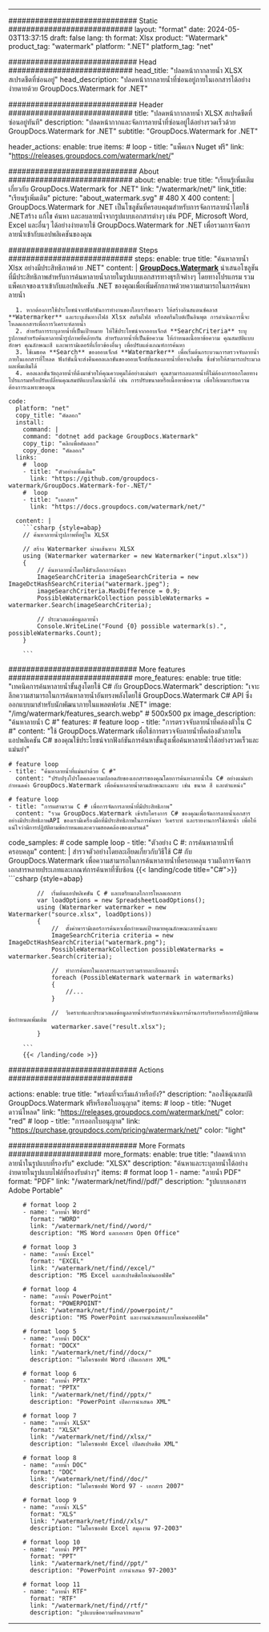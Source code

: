 
---
############################# Static ############################
layout: "format"
date:  2024-05-03T13:37:15
draft: false
lang: th
format: Xlsx
product: "Watermark"
product_tag: "watermark"
platform: ".NET"
platform_tag: "net"

############################# Head ############################
head_title: "ปลดหน้ากากลายน้ำ XLSX สเปรดชีตที่ซ่อนอยู่"
head_description: "ปลดหน้ากากลายน้ำที่ซ่อนอยู่ภายในเอกสารได้อย่างง่ายดายด้วย GroupDocs.Watermark for .NET"

############################# Header ############################
title: "ปลดหน้ากากลายน้ำ XLSX สเปรดชีตที่ซ่อนอยู่ทันที" 
description: "ปลดหน้ากากและจัดการลายน้ำที่ซ่อนอยู่ได้อย่างรวดเร็วด้วย GroupDocs.Watermark for .NET"
subtitle: "GroupDocs.Watermark for .NET" 

header_actions:
  enable: true
  items:
    #  loop
    - title: "แพ็คเกจ Nuget ฟรี"
      link: "https://releases.groupdocs.com/watermark/net/"
      
############################# About ############################
about:
    enable: true
    title: "เรียนรู้เพิ่มเติมเกี่ยวกับ GroupDocs.Watermark for .NET"
    link: "/watermark/net/"
    link_title: "เรียนรู้เพิ่มเติม"
    picture: "about_watermark.svg" # 480 X 400
    content: |
       GroupDocs.Watermark for .NET เป็นโซลูชันที่ครอบคลุมสำหรับการจัดการลายน้ำโดยใช้ .NETสร้าง แก้ไข ค้นหา และลบลายน้ำจากรูปแบบเอกสารต่างๆ เช่น PDF, Microsoft Word, Excel และอื่นๆ ได้อย่างง่ายดายใช้ GroupDocs.Watermark for .NET เพื่อรวมการจัดการลายน้ำเข้ากับแอปพลิเคชันของคุณ

############################# Steps ############################
steps:
    enable: true
    title: "ค้นหาลายน้ำ Xlsx อย่างมีประสิทธิภาพด้วย .NET"
    content: |
      **[GroupDocs.Watermark](https://products.groupdocs.com/watermark/net/)** นำเสนอโซลูชันที่มีประสิทธิภาพสำหรับการค้นหาลายน้ำภายในรูปแบบเอกสารทางธุรกิจต่างๆ โดยทางโปรแกรม รวมแพ็คเกจของเราเข้ากับแอปพลิเคชัน .NET ของคุณเพื่อเพิ่มศักยภาพด้วยความสามารถในการค้นหาลายน้ำ
      
      1. หากต้องการใช้ประโยชน์จากฟังก์ชันการทำงานของไลบรารีของเรา ให้สร้างอินสแตนซ์คลาส **Watermarker** และระบุเส้นทางไฟล์ Xlsx สตรีมไฟล์ หรือสตรีมไบต์เป็นอินพุต การดำเนินการนี้จะโหลดเอกสารเพื่อการวิเคราะห์ลายน้ำ
      2. สำหรับการระบุลายน้ำที่เป็นเป้าหมาย ให้ใช้ประโยชน์จากออบเจ็กต์ **SearchCriteria** ระบุรูปภาพสำหรับค้นหาลายน้ำรูปภาพที่คล้ายกัน สำหรับลายน้ำที่เป็นข้อความ ให้กำหนดเนื้อหาข้อความ คุณสมบัติแบบอักษร คุณลักษณะสี และพารามิเตอร์ที่เกี่ยวข้องอื่นๆ เพื่อปรับแต่งเกณฑ์การค้นหา
      3. ใช้เมธอด **Search** ของออบเจ็กต์ **Watermarker** เพื่อเริ่มต้นกระบวนการตรวจจับลายน้ำภายในเอกสารที่โหลด ฟังก์ชันนี้จะส่งคืนคอลเลกชันของออบเจ็กต์ที่แสดงลายน้ำที่อาจเกิดขึ้น ซึ่งช่วยให้สามารถประมวลผลเพิ่มเติมได้
      4. คอลเลกชั่นวัตถุลายน้ำที่ดึงมาช่วยให้คุณควบคุมได้อย่างแม่นยำ คุณสามารถลบลายน้ำที่ไม่ต้องการออกโดยทางโปรแกรมหรือปรับเปลี่ยนคุณสมบัติแบบไดนามิกได้ เช่น การปรับขนาดหรือเนื้อหาข้อความ เพื่อให้เหมาะกับความต้องการเฉพาะของคุณ
   
    code:
      platform: "net"
      copy_title: "คัดลอก"
      install:
        command: |
        command: "dotnet add package GroupDocs.Watermark"
        copy_tip: "คลิกเพื่อคัดลอก"
        copy_done: "คัดลอก"
      links:
        #  loop
        - title: "ตัวอย่างเพิ่มเติม"
          link: "https://github.com/groupdocs-watermark/GroupDocs.Watermark-for-.NET/"
        #  loop
        - title: "เอกสาร"
          link: "https://docs.groupdocs.com/watermark/net/"
          
      content: |
        ```csharp {style=abap}
        // ค้นหาลายน้ำรูปภาพที่อยู่ใน XLSX

        // สร้าง Watermarker ผ่านเส้นทาง XLSX
        using (Watermarker watermarker = new Watermarker("input.xlsx"))
        {
            // ค้นหาลายน้ำโดยใช้ตัวเลือกการค้นหา
            ImageSearchCriteria imageSearchCriteria = new ImageDctHashSearchCriteria("watermark.jpeg");
            imageSearchCriteria.MaxDifference = 0.9;
            PossibleWatermarkCollection possibleWatermarks = watermarker.Search(imageSearchCriteria);

            // ประมวลผลข้อมูลลายน้ำ
            Console.WriteLine("Found {0} possible watermark(s).", possibleWatermarks.Count);
        }
        
        ```  

############################# More features ############################
more_features:
  enable: true
  title: "เทคนิคการค้นหาลายน้ำขั้นสูงโดยใช้ C# กับ GroupDocs.Watermark"
  description: "เจาะลึกความสามารถในการค้นหาลายน้ำอันทรงพลังโดยใช้ GroupDocs.Watermark C# API ซึ่งออกแบบมาสำหรับนักพัฒนาภายในแพลตฟอร์ม .NET"
  image: "/img/watermark/features_search.webp" # 500x500 px
  image_description: "ค้นหาลายน้ำ C #"
  features:
    # feature loop
    - title: "การตรวจจับลายน้ำที่คล่องตัวใน C #"
      content: "ใช้ GroupDocs.Watermark เพื่อใช้การตรวจจับลายน้ำที่คล่องตัวภายในแอปพลิเคชัน C# ของคุณใช้ประโยชน์จากฟังก์ชันการค้นหาขั้นสูงเพื่อค้นหาลายน้ำได้อย่างรวดเร็วและแม่นยำ"

    # feature loop
    - title: "ค้นหาลายน้ำที่แม่นยำด้วย C #"
      content: "ปรับปรุงโปรโตคอลความปลอดภัยของเอกสารของคุณโดยการค้นหาลายน้ำใน C# อย่างแม่นยำกำหนดค่า GroupDocs.Watermark เพื่อค้นหาลายน้ำตามลักษณะเฉพาะ เช่น ขนาด สี และตำแหน่ง"

    # feature loop
    - title: "การผสานรวม C # เพื่อการจัดการลายน้ำที่มีประสิทธิภาพ"
      content: "รวม GroupDocs.Watermark เข้ากับโครงการ C# ของคุณเพื่อจัดการลายน้ำเอกสารอย่างมีประสิทธิภาพAPI ของเรามีเครื่องมือที่มีประสิทธิภาพในการค้นหา วิเคราะห์ และรายงานการใช้ลายน้ำ เพื่อให้แน่ใจว่ามีการปฏิบัติตามข้อกำหนดและความสอดคล้องของแบรนด์"
      
  code_samples:
    # code sample loop
    - title: "ตัวอย่าง C #: การค้นหาลายน้ำที่ครอบคลุม"
      content: |
        สำรวจตัวอย่างโดยละเอียดเกี่ยวกับวิธีใช้ C# กับ GroupDocs.Watermark เพื่อความสามารถในการค้นหาลายน้ำที่ครอบคลุม รวมถึงการจัดการเอกสารหลายประเภทและเกณฑ์การค้นหาที่ซับซ้อน
        {{< landing/code title="C#">}}
        ```csharp {style=abap}
        
            //  เริ่มต้นแอปพลิเคชัน C # และเตรียมกลไกการโหลดเอกสาร
            var loadOptions = new SpreadsheetLoadOptions();
            using (Watermarker watermarker = new Watermarker("source.xlsx", loadOptions))
            {
                //  ตั้งค่าพารามิเตอร์การค้นหาเพื่อกำหนดเป้าหมายคุณลักษณะลายน้ำเฉพาะ
                ImageSearchCriteria criteria = new ImageDctHashSearchCriteria("watermark.png");
                PossibleWatermarkCollection possibleWatermarks = watermarker.Search(criteria);

                //  ทำการค้นหาในเอกสารและรวบรวมรายละเอียดลายน้ำ
                foreach (PossibleWatermark watermark in watermarks)
                {
                    //...
                }

                //  วิเคราะห์และประมวลผลข้อมูลลายน้ำสำหรับการดำเนินการด้านการบริหารหรือการปฏิบัติตามข้อกำหนดเพิ่มเติม
                watermarker.save("result.xlsx");
            }

        ```
        {{< /landing/code >}}


############################# Actions ############################

actions:
  enable: true
  title: "พร้อมที่จะเริ่มแล้วหรือยัง?"
  description: "ลองใช้คุณสมบัติ GroupDocs.Watermark ฟรีหรือขอใบอนุญาต"
  items:
    #  loop
    - title: "Nuget ดาวน์โหลด"
      link: "https://releases.groupdocs.com/watermark/net/"
      color: "red"
        #  loop
    - title: "การออกใบอนุญาต"
      link: "https://purchase.groupdocs.com/pricing/watermark/net/"
      color: "light"


############################# More Formats #####################
more_formats:
    enable: true
    title: "ปลดหน้ากากลายน้ำในรูปแบบที่รองรับ"
    exclude: "XLSX"
    description: "ค้นหาและระบุลายน้ำได้อย่างง่ายดายในรูปแบบไฟล์ที่รองรับต่างๆ"
    items: 
        # format loop 1
        - name: "ลายน้ำ PDF"
          format: "PDF"
          link: "/watermark/net/find//pdf/"
          description: "รูปแบบเอกสาร Adobe Portable"

        # format loop 2
        - name: "ลายน้ำ Word"
          format: "WORD"
          link: "/watermark/net/find//word/"
          description: "MS Word และเอกสาร Open Office"
          
        # format loop 3
        - name: "ลายน้ำ Excel"
          format: "EXCEL"
          link: "/watermark/net/find//excel/"
          description: "MS Excel และสเปรดชีตโอเพ่นออฟฟิศ"

        # format loop 4
        - name: "ลายน้ำ PowerPoint"
          format: "POWERPOINT"
          link: "/watermark/net/find//powerpoint/"
          description: "MS PowerPoint และงานนำเสนอแบบโอเพ่นออฟฟิศ"

        # format loop 5
        - name: "ลายน้ำ DOCX"
          format: "DOCX"
          link: "/watermark/net/find//docx/"
          description: "ไมโครซอฟท์ Word เปิดเอกสาร XML"
          
        # format loop 6
        - name: "ลายน้ำ PPTX"
          format: "PPTX"
          link: "/watermark/net/find//pptx/"
          description: "PowerPoint เปิดการนำเสนอ XML"
          
        # format loop 7
        - name: "ลายน้ำ XLSX"
          format: "XLSX"
          link: "/watermark/net/find//xlsx/"
          description: "ไมโครซอฟท์ Excel เปิดสเปรดชีต XML"

        # format loop 8
        - name: "ลายน้ำ DOC"
          format: "DOC"
          link: "/watermark/net/find//doc/"
          description: "ไมโครซอฟท์ Word 97 - เอกสาร 2007"

        # format loop 9
        - name: "ลายน้ำ XLS"
          format: "XLS"
          link: "/watermark/net/find//xls/"
          description: "ไมโครซอฟท์ Excel สมุดงาน 97-2003"

        # format loop 10
        - name: "ลายน้ำ PPT"
          format: "PPT"
          link: "/watermark/net/find//ppt/"
          description: "PowerPoint การนำเสนอ 97-2003"

        # format loop 11
        - name: "ลายน้ำ RTF"
          format: "RTF"
          link: "/watermark/net/find//rtf/"
          description: "รูปแบบข้อความที่หลากหลาย"

---